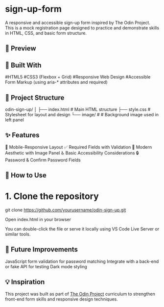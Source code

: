 # sign-up-form

A responsive and accessible sign-up form inspired by The Odin Project. This is a mock registration page designed to practice and demonstrate skills in HTML, CSS, and basic form structure.


## 📸 Preview

## 🧰 Built With

#HTML5
#CSS3 (Flexbox + Grid)
#Responsive Web Design
#Accessible Form Markup (using aria-* attributes and required)

## 📂 Project Structure

odin-sign-up/
│
├── index.html           # Main HTML structure
├── style.css            # Stylesheet for layout and design
└── image/               # # Background image used in left panel

## ✨ Features

 📱 Mobile-Responsive Layout
 ✅ Required Fields with Validation
 🎨 Modern Aesthetic with Image Panel
 ♿ Basic Accessibility Considerations
 🔒 Password & Confirm Password Fields


## 📝 How to Use

# 1. Clone the repository

git clone https://github.com/yourusername/odin-sign-up.git

Open index.html in your browser

You can double-click the file or serve it locally using VS Code Live Server or similar tools.

## 📌 Future Improvements

JavaScript form validation for password matching
Integrate with a back-end or fake API for testing
Dark mode styling

## 💡 Inspiration

This project was built as part of  [The Odin Project](https://www.theodinproject.com/) curriculum to strengthen front-end form skills and responsive design techniques.